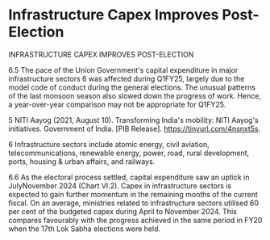 # Infrastructure Capex Improves Post-Election

INFRASTRUCTURE CAPEX IMPROVES POST-ELECTION

6.5 The pace of the Union Government's capital expenditure in major infrastructure sectors 6 was affected during Q1FY25, largely due to the model code of conduct during the general elections. The unusual patterns of the last monsoon season also slowed down the progress of work. Hence, a year-over-year comparison may not be appropriate for Q1FY25.

5 NITI Aayog (2021, August 10). Transforming India's mobility: NITI Aayog's initiatives. Government of India. [PIB Release]. https://tinyurl.com/4nsnxt5s.

6  Infrastructure sectors include atomic energy, civil aviation, telecommunications, renewable energy, power, road, rural development, ports, housing &amp; urban affairs, and railways.

<!-- image -->

6.6 As  the  electoral  process  settled,  capital  expenditure  saw  an  uptick  in  JulyNovember 2024 (Chart VI.2). Capex in infrastructure sectors is expected to gain further momentum in the remaining months of the current fiscal. On an average, ministries related to infrastructure sectors utilised 60 per cent of the budgeted capex during April to November 2024. This compares favourably with the progress achieved in the same period in FY20 when the 17th Lok Sabha elections were held.

##